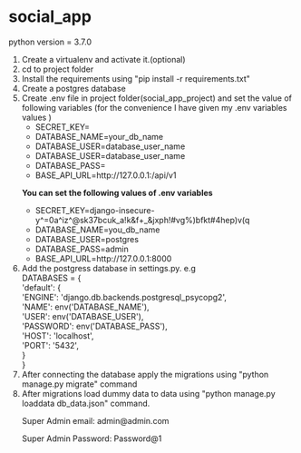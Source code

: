# social_app
python version = 3.7.0
<ol>
    <li>Create a virtualenv and activate it.(optional)</li> 
    <li>cd to project folder</li> 
    <li>Install the requirements using "pip install -r requirements.txt"</li>
    <li>Create a postgres database</li>
    <li>Create .env file in project folder(social_app_project) and set the value of following variables (for the convenience I have given my .env variables values )
        <ul>
            <li>SECRET_KEY=<your_django_secret_key></li>
            <li>DATABASE_NAME=your_db_name</li>
            <li>DATABASE_USER=database_user_name</li>
            <li>DATABASE_USER=database_user_name</li>
            <li>DATABASE_PASS=<database_password></li>
            <li>BASE_API_URL=http://127.0.0.1:<port>/api/v1</li>
        </ul>
        <p><b>You can set the following values of .env variables</b></P>
        <ul>
            <li>SECRET_KEY=django-insecure-y^=0a^iz^@sk37bcuk_a!k&f+_&jxph!#vg%)bfkt#4hep)v(q</li>
            <li>DATABASE_NAME=you_db_name</li>
            <li>DATABASE_USER=postgres</li>
            <li>DATABASE_PASS=admin</li>
            <li>BASE_API_URL=http://127.0.0.1:8000</li>
        </ul>
    </li>

<li>Add the postgress database in settings.py. e.g<br/>
    DATABASES = {<br/>
        'default': {<br/>
            'ENGINE': 'django.db.backends.postgresql_psycopg2',<br/>
            'NAME': env('DATABASE_NAME'),<br/>
            'USER': env('DATABASE_USER'),<br/>
            'PASSWORD': env('DATABASE_PASS'),<br/>
            'HOST': 'localhost',<br/>
            'PORT': '5432',<br/>
        }<br/>
    }<br/>
</li>
    <li>After connecting the database apply the migrations using "python manage.py migrate" command</li>
    <li>After migrations load dummy data to data using "python manage.py loaddata db_data.json" command.
        <p>Super Admin email: admin@admin.com</p>
        <p>Super Admin Password: Password@1</p>
    </li>
</ol>

